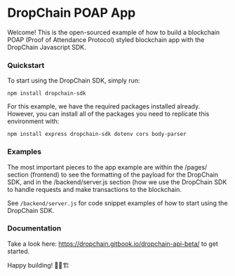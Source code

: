# DropChain POAP App

Welcome! This is the open-sourced example of how to build a blockchain POAP (Proof of Attendance Protocol) styled blockchain app with the DropChain Javascript SDK.

### Quickstart
To start using the DropChain SDK, simply run:

``` npm install dropchain-sdk ```

For this example, we have the required packages installed already. However, you can install all of the packages you need to replicate this environment with:

```npm install express dropchain-sdk dotenv cors body-parser```

### Examples
The most important pieces to the app example are within the /pages/ section (frontend) to see the formatting of the payload for the DropChain SDK, and in the /backend/server.js section (how we use the DropChain SDK to handle requests and make transactions to the blockchain.

See ```/backend/server.js``` for code snippet examples of how to start using the DropChain SDK.

### Documentation
Take a look here: https://dropchain.gitbook.io/dropchain-api-beta/ to get started.

Happy building! 👷‍♂️🏗